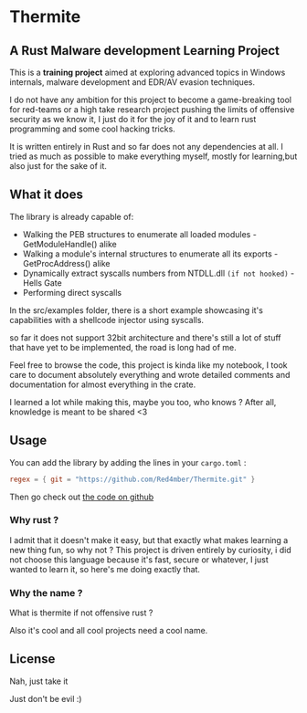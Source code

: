# Thermite

## A Rust Malware development Learning Project

This is a **training project** aimed at exploring advanced topics in Windows internals, malware development and EDR/AV
evasion techniques. 

I do not have any ambition for this project to become a game-breaking tool for red-teams or a high take research project
pushing the limits of offensive security as we know it, I just do it for the joy of it and to learn rust programming and some cool hacking tricks.

It is written entirely in Rust and so far does not any dependencies at all.
I tried as much as possible to make everything myself, mostly for learning,but also just for the sake of it.

## What it does

The library is already capable of:

- Walking the PEB structures to enumerate all loaded modules - GetModuleHandle() alike
- Walking a module's internal structures to enumerate all its exports - GetProcAddress() alike
- Dynamically extract syscalls numbers from NTDLL.dll `(if not hooked)`    - Hells Gate
- Performing direct syscalls

In the src/examples folder, there is a short example showcasing it's capabilities with a shellcode injector using
syscalls.

so far it does not support 32bit architecture and there's still a lot of stuff that have yet to be implemented, the road is long had of me.

Feel free to browse the code, this project is kinda like my notebook, I took care to document absolutely everything and
wrote detailed comments and documentation for almost everything in the crate.

I learned a lot while making this, maybe you too, who knows ?
After all, knowledge is meant to be shared <3

## Usage

You can add the library by adding the lines in your `cargo.toml` :

```toml
regex = { git = "https://github.com/Red4mber/Thermite.git" }
```

Then go check out [the code on github](src/examples/shellcode_injector)

### Why rust ?

I admit that it doesn't make it easy, but that exactly what makes learning a new thing fun, so why not ?
This project is driven entirely by curiosity, i did not choose this language because it's fast, secure or whatever, I just wanted to learn it, so here's me doing exactly that.

### Why the name ? 

What is thermite if not offensive rust ? 

Also it's cool and all cool projects need a cool name. 

## License

Nah, just take it

Just don't be evil :)
